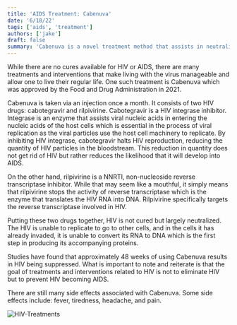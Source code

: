 ```yaml
---
title: 'AIDS Treatment: Cabenuva'
date: '6/18/22'
tags: ['aids', 'treatment']
authors: ['jake']
draft: false
summary: 'Cabenuva is a novel treatment method that assists in neutralizing HIV to ensure that it does not further develop into AIDS.'
---
```

While there are no cures available for HIV or AIDS, there are many treatments and interventions that make living with the virus manageable and allow one to live their regular life. One such treatment is Cabenuva which was approved by the Food and Drug Administration in 2021.

Cabenuva is taken via an injection once a month. It consists of two HIV drugs: cabotegravir and rilpivirine. Cabotegravir is a HIV integrase inhibitor. Integrase is an enzyme that assists viral nucleic acids in entering the nucleic acids of the host cells which is essential in the process of viral replication as the viral particles use the host cell machinery to replicate. By inhibiting HIV integrase, cabotegravir halts HIV reproduction, reducing the quantity of HIV particles in the bloodstream. This reduction in quantity does not get rid of HIV but rather reduces the likelihood that it will develop into AIDS. 

On the other hand, rilpivirine is a NNRTI, non-nucleoside reverse transcriptase inhibitor. While that may seem like a mouthful, it simply means that rilpivirine stops the activity of reverse transcriptase which is the enzyme that translates the HIV RNA into DNA. Rilpivirine specifically targets the reverse transcriptase involved in HIV. 

Putting these two drugs together, HIV is not cured but largely neutralized. The HIV is unable to replicate to go to other cells, and in the cells it has already invaded, it is unable to convert its RNA to DNA which is the first step in producing its accompanying proteins.

Studies have found that approximately 48 weeks of using Cabenuva results in HIV being suppressed. What is important to note and reiterate is that the goal of treatments and interventions related to HIV is not to eliminate HIV but to prevent HIV becoming AIDS. 

There are still many side effects associated with Cabenuva. Some side effects include: fever, tiredness, headache, and pain.

![HIV-Treatments](https://www.verywellhealth.com/thmb/hW98gMOTYZz0Lop5S5lCHzUFtjg=/1500x1000/filters:no_upscale():max_bytes(150000):strip_icc()/is-hiv-curable-5105109-FINAL-607f7d27b49a490eb4041fe73892378c.jpg)

